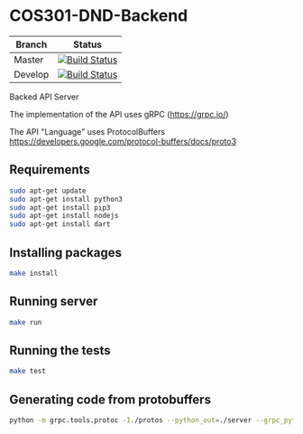 # COS301-DND-Backend

| Branch  |                                                                               Status                                                                               |
| ------- | :----------------------------------------------------------------------------------------------------------------------------------------------------------------: |
| Master  | [![Build Status](https://travis-ci.org/COS301-OptimizePrime/COS301_DND_Backend.svg?branch=master)](https://travis-ci.org/COS301-OptimizePrime/COS301_DND_Backend)  |
| Develop | [![Build Status](https://travis-ci.org/COS301-OptimizePrime/COS301_DND_Backend.svg?branch=develop)](https://travis-ci.org/COS301-OptimizePrime/COS301_DND_Backend) |

Backed API Server

The implementation of the API uses gRPC (https://grpc.io/)

The API "Language" uses ProtocolBuffers
https://developers.google.com/protocol-buffers/docs/proto3

## Requirements

```bash
sudo apt-get update
sudo apt-get install python3
sudo apt-get install pip3
sudo apt-get install nodejs
sudo apt-get install dart
```

## Installing packages

```bash
make install
```

## Running server

```bash
make run
```

## Running the tests

```bash
make test
```

## Generating code from protobuffers

```bash
python -m grpc.tools.protoc -I./protos --python_out=./server --grpc_python_out=./server ./protos/server.proto
```
